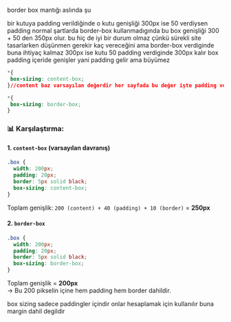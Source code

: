 
border box mantığı aslında şu

bir kutuya padding verildiğinde o kutu genişliği 300px ise 50 verdiysen padding normal şartlarda border-box kullanmadıgında bu box genişliği 300 + 50 den 350px olur. bu hiç de iyi bir durum olmaz çünkü sürekli site tasarlarken düşünmen gerekir kaç vereceğini ama border-box verdiginde buna ihtiyaç kalmaz 300px ise kutu 50 padding verdiginde 300px kalır box padding içeride genişler yani padding gelir ama büyümez


```css
*{
 box-sizing: content-box;
}//content baz varsayılan değerdir her sayfada bu değer işte padding verildiginde genişleme yapar yukardaki sorun yani

*{
 box-sizing: border-box;
}
```

### 📊 Karşılaştırma:

#### 1. `content-box` (varsayılan davranış)

```css
.box {
  width: 200px;
  padding: 20px;
  border: 5px solid black;
  box-sizing: content-box;
}
```

Toplam genişlik: `200 (content) + 40 (padding) + 10 (border)` = **250px**


#### 2. `border-box`

```css
.box {
  width: 200px;
  padding: 20px;
  border: 5px solid black;
  box-sizing: border-box;
}
```

Toplam genişlik = **200px**  
→ Bu 200 pikselin içine hem padding hem border dahildir.


box sizing sadece paddingler içindir onlar hesaplamak için kullanılır buna margin dahil degildir
